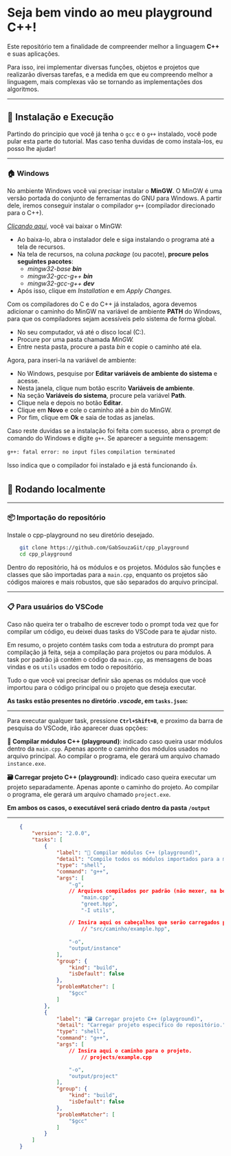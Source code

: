 
# Seja bem vindo ao meu playground C++!

Este repositório tem a finalidade de compreender melhor a linguagem **C++** e suas aplicações.

Para isso, irei implementar diversas funções, objetos e projetos que realizarão diversas tarefas, e a medida em que eu compreendo melhor a linguagem, mais complexas vão se tornando as implementações dos algoritmos.

---

## 🔌 Instalação e Execução
Partindo do principio que você já tenha o `gcc` e o `g++` instalado, você pode pular esta parte do tutorial. Mas caso tenha duvidas de como instala-los, eu posso lhe ajudar!

---

### 🏠 Windows
No ambiente Windows você vai precisar instalar o **MinGW**. O MinGW é uma versão portada do conjunto de ferramentas do GNU para Windows. A partir dele, iremos conseguir instalar o compilador `g++` (compilador direcionado para o C++).

[*Clicando aqui*](https://sourceforge.net/projects/mingw/files/), você vai baixar o MinGW:

- Ao baixa-lo, abra o instalador dele e siga instalando o programa até a tela de recursos.
- Na tela de recursos, na coluna *package* (ou pacote), **procure pelos seguintes pacotes**:
    - *mingw32-base **bin***
    - *mingw32-gcc-g++ **bin***
    - *mingw32-gcc-g++ **dev***
- Após isso, clique em *Installation* e em *Apply Changes.*

Com os compiladores do C e do C++ já instalados, agora devemos adicionar o caminho do MinGW na variável de ambiente **PATH** do Windows, para que os compiladores sejam acessíveis pelo sistema de forma global. 

- No seu computador, vá até o disco local (C:).
- Procure por uma pasta chamada *MinGW.* 
- Entre nesta pasta, procure a pasta *bin* e copie o caminho até ela.

Agora, para inseri-la na variável de ambiente:

- No Windows, pesquise por **Editar variáveis de ambiente do sistema** e acesse.
- Nesta janela, clique num botão escrito **Variáveis de ambiente**.
- Na seção **Variáveis do sistema**, procure pela variável **Path**.
- Clique nela e depois no botão **Editar**.
- Clique em **Novo** e cole o caminho até a *bin* do MinGW.
- Por fim, clique em **Ok** e saia de todas as janelas.

Caso reste duvidas se a instalação foi feita com sucesso, abra o prompt de comando do Windows e digite `g++`. Se aparecer a seguinte mensagem:

`g++: fatal error: no input files`
`compilation terminated`

Isso indica que o compilador foi instalado e já está funcionando 👍.

## 📍 Rodando localmente
---
### 📦 Importação do repositório
Instale o cpp-playground no seu diretório desejado.

```bash
    git clone https://github.com/GabSouzaGit/cpp_playground
    cd cpp_playground
```

Dentro do repositório, há os módulos e os projetos. Módulos são funções e classes que são importadas para a `main.cpp`, enquanto os projetos são códigos maiores e mais robustos, que são separados do arquivo principal.

---

### 📋 Para usuários do VSCode

Caso não queira ter o trabalho de escrever todo o prompt toda vez que for compilar um código, eu deixei duas tasks do VSCode para te ajudar nisto.

Em resumo, o projeto contém tasks com toda a estrutura do prompt para compilação já feita, seja a compilação para projetos ou para módulos. A task por padrão já contém o código da `main.cpp`, as mensagens de boas vindas e os `utils` usados em todo o repositório. 

Tudo o que você vai precisar definir são apenas os módulos que você importou para o código principal ou o projeto que deseja executar.

**As tasks estão presentes no diretório *.vscode*, em `tasks.json`:**

---

Para executar qualquer task, pressione **`Ctrl+Shift+B`**, e proximo da barra de pesquisa do VSCode, irão aparecer duas opções:

**🔄 Compilar módulos C++ (playground)**: indicado caso queira usar módulos dentro da `main.cpp`. Apenas aponte o caminho dos módulos usados no arquivo principal. Ao compilar o programa, ele gerará um arquivo chamado `instance.exe`.  

**🗃️ Carregar projeto C++ (playground)**: indicado caso queira executar um projeto separadamente. Apenas aponte o caminho do projeto. Ao compilar o programa, ele gerará um arquivo chamado `project.exe`.  

**Em ambos os casos, o executável será criado dentro da pasta `/output`**

---

```json
    {
        "version": "2.0.0",
        "tasks": [
            {
                "label": "🔄 Compilar módulos C++ (playground)",
                "detail": "Compile todos os módulos importados para a main.cpp.",
                "type": "shell",
                "command": "g++",
                "args": [
                    "-g",
                    // Arquivos compilados por padrão (não mexer, na boa ^_-)
                        "main.cpp",
                        "greet.hpp",
                        "-I utils",

                    // Insira aqui os cabeçalhos que serão carregados pelo arquivo main.cpp
                        // "src/caminho/example.hpp",
                        
                    "-o",
                    "output/instance"
                ],
                "group": {
                    "kind": "build",
                    "isDefault": false
                },
                "problemMatcher": [
                    "$gcc"
                ]
            },
            {
                "label": "🗃️ Carregar projeto C++ (playground)",
                "detail": "Carregar projeto especifico do repositório.",
                "type": "shell",
                "command": "g++",
                "args": [
                    // Insira aqui o caminho para o projeto.
                        // projects/example.cpp

                    "-o",
                    "output/project"
                ],
                "group": {
                    "kind": "build",
                    "isDefault": false
                },
                "problemMatcher": [
                    "$gcc"
                ]
            }
        ]
    }
```